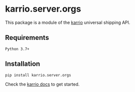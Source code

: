 # karrio.server.orgs

This package is a module of the [karrio](https://pypi.org/project/karrio.server) universal shipping API.

## Requirements

`Python 3.7+`

## Installation

```bash
pip install karrio.server.orgs
```

Check the [karrio docs](https://docs.karrio.io) to get started.
